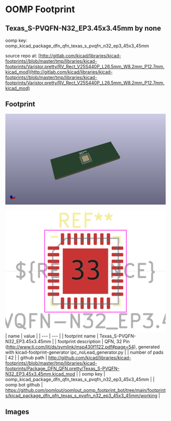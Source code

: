 # OOMP Footprint  
## Texas_S-PVQFN-N32_EP3.45x3.45mm  by none  
  
oomp key: oomp_kicad_package_dfn_qfn_texas_s_pvqfn_n32_ep3_45x3_45mm  
  
source repo at: [http://gitlab.com/kicad/libraries/kicad-footprints//blob/master/tmp/libraries/kicad-footprints/Varistor.pretty/RV_Rect_V25S440P_L26.5mm_W8.2mm_P12.7mm.kicad_mod](http://gitlab.com/kicad/libraries/kicad-footprints//blob/master/tmp/libraries/kicad-footprints/Varistor.pretty/RV_Rect_V25S440P_L26.5mm_W8.2mm_P12.7mm.kicad_mod)  
## Footprint  
  
[![working_kicad_pcb_3d.png](working_kicad_pcb_3d_600.png)](working_kicad_pcb_3d.png)  
  
[![working.png](working_600.png)](working.png)  
| name | value | 
| --- | --- | 
| footprint name | Texas_S-PVQFN-N32_EP3.45x3.45mm | 
| footprint description | QFN, 32 Pin (http://www.ti.com/lit/ds/symlink/msp430f1122.pdf#page=54), generated with kicad-footprint-generator ipc_noLead_generator.py | 
| number of pads | 42 | 
| github path | http://github.com/kicad/libraries/kicad-footprints//blob/master/tmp/libraries/kicad-footprints/Package_DFN_QFN.pretty/Texas_S-PVQFN-N32_EP3.45x3.45mm.kicad_mod | 
| oomp key | oomp_kicad_package_dfn_qfn_texas_s_pvqfn_n32_ep3_45x3_45mm | 
| oomp bot github | https://github.com/oomlout/oomlout_oomp_footprint_bot/tree/main/footprints/kicad_package_dfn_qfn_texas_s_pvqfn_n32_ep3_45x3_45mm/working | 
## Images  
